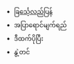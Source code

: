 
<html>
<head>
<title>စိုင်းထီးဆိုင်</title>
</head>
<link rel="stylesheet" href="https://mykaraoke.github.io/SaiHteeSai/style.css">
<body>
<ul>
 <a href="https://google.com"> <li><span>ခြင်္သေ့လည်ပြန်</span></li></a>
  <li><span>အပြာရောင်မျက်ရည်</span></li>
  <li><span>ဒီထက်ပိုပြီး</span></li>
  <li><span>နွဲ့တင်</span></li>
</ul>
</body>
</html>
